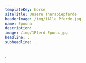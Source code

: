 ```yaml
---
templateKey: horse
siteTitle: Unsere Therapiepferde
headerImage: /img/1Alle Pferde.jpg
name: Epoona
description: .
image: /img/1Pferd Epona.jpg
headline: .
subheadline: .
---
```

.
